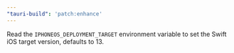```yaml
---
"tauri-build": 'patch:enhance'
---
```


Read the `IPHONEOS_DEPLOYMENT_TARGET` environment variable to set the Swift iOS target version, defaults to 13.
